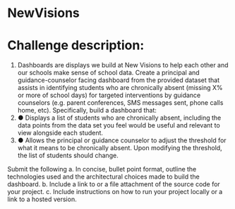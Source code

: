 # NewVisions


# Challenge description:

1. Dashboards are displays we build at New Visions to help each other and our schools make sense of school data. Create a principal and guidance-counselor facing dashboard from the provided dataset that assists in identifying students who are chronically absent (missing X% or more of school days) for targeted interventions by guidance counselors (e.g. parent conferences, SMS messages sent, phone calls home, etc).
Specifically, build a dashboard that:
2. ● Displays a list of students who are chronically absent, including the data points from the data set you feel would be useful and relevant to view alongside each student.
3. ● Allows the principal or guidance counselor to adjust the threshold for what it means to be chronically absent. Upon modifying the threshold, the list of students should change. 



Submit the following
a. In concise, bullet point format, outline the technologies used and the architectural
choices made to build the dashboard. b. Include a link to or a file attachment of the source code for your project. c. Include instructions on how to run your project locally or a link to a hosted
version.
